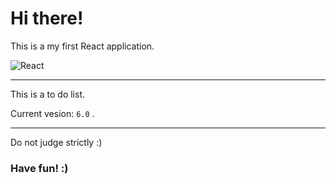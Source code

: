 <h1>Hi there!</h1>
<p>This is a my first React application.</p>
<img src="https://upload.wikimedia.org/wikipedia/commons/thumb/a/a7/React-icon.svg/1280px-React-icon.svg.png" alt="React">

---

<p>This is a to do list.</p>
<p>Current vesion: <code>6.0</code> .</p>

---

<p>Do not judge strictly :)</p>
<h3>Have fun! :)</h3>